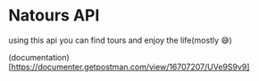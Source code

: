 # Natours API

using this api you can find tours and enjoy the life(mostly 😅)

(documentation)[https://documenter.getpostman.com/view/16707207/UVe9S9v9]
